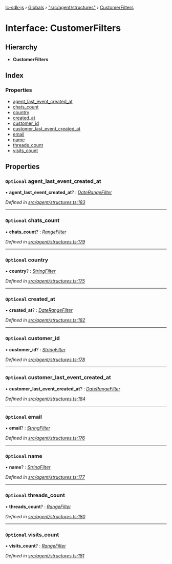 [lc-sdk-js](../README.md) › [Globals](../globals.md) › ["src/agent/structures"](../modules/_src_agent_structures_.md) › [CustomerFilters](_src_agent_structures_.customerfilters.md)

# Interface: CustomerFilters

## Hierarchy

* **CustomerFilters**

## Index

### Properties

* [agent_last_event_created_at](_src_agent_structures_.customerfilters.md#optional-agent_last_event_created_at)
* [chats_count](_src_agent_structures_.customerfilters.md#optional-chats_count)
* [country](_src_agent_structures_.customerfilters.md#optional-country)
* [created_at](_src_agent_structures_.customerfilters.md#optional-created_at)
* [customer_id](_src_agent_structures_.customerfilters.md#optional-customer_id)
* [customer_last_event_created_at](_src_agent_structures_.customerfilters.md#optional-customer_last_event_created_at)
* [email](_src_agent_structures_.customerfilters.md#optional-email)
* [name](_src_agent_structures_.customerfilters.md#optional-name)
* [threads_count](_src_agent_structures_.customerfilters.md#optional-threads_count)
* [visits_count](_src_agent_structures_.customerfilters.md#optional-visits_count)

## Properties

### `Optional` agent_last_event_created_at

• **agent_last_event_created_at**? : *[DateRangeFilter](_src_agent_structures_.daterangefilter.md)*

*Defined in [src/agent/structures.ts:183](https://github.com/livechat/lc-sdk-js/blob/38eeefe/src/agent/structures.ts#L183)*

___

### `Optional` chats_count

• **chats_count**? : *[RangeFilter](_src_agent_structures_.rangefilter.md)*

*Defined in [src/agent/structures.ts:179](https://github.com/livechat/lc-sdk-js/blob/38eeefe/src/agent/structures.ts#L179)*

___

### `Optional` country

• **country**? : *[StringFilter](_src_agent_structures_.stringfilter.md)*

*Defined in [src/agent/structures.ts:175](https://github.com/livechat/lc-sdk-js/blob/38eeefe/src/agent/structures.ts#L175)*

___

### `Optional` created_at

• **created_at**? : *[DateRangeFilter](_src_agent_structures_.daterangefilter.md)*

*Defined in [src/agent/structures.ts:182](https://github.com/livechat/lc-sdk-js/blob/38eeefe/src/agent/structures.ts#L182)*

___

### `Optional` customer_id

• **customer_id**? : *[StringFilter](_src_agent_structures_.stringfilter.md)*

*Defined in [src/agent/structures.ts:178](https://github.com/livechat/lc-sdk-js/blob/38eeefe/src/agent/structures.ts#L178)*

___

### `Optional` customer_last_event_created_at

• **customer_last_event_created_at**? : *[DateRangeFilter](_src_agent_structures_.daterangefilter.md)*

*Defined in [src/agent/structures.ts:184](https://github.com/livechat/lc-sdk-js/blob/38eeefe/src/agent/structures.ts#L184)*

___

### `Optional` email

• **email**? : *[StringFilter](_src_agent_structures_.stringfilter.md)*

*Defined in [src/agent/structures.ts:176](https://github.com/livechat/lc-sdk-js/blob/38eeefe/src/agent/structures.ts#L176)*

___

### `Optional` name

• **name**? : *[StringFilter](_src_agent_structures_.stringfilter.md)*

*Defined in [src/agent/structures.ts:177](https://github.com/livechat/lc-sdk-js/blob/38eeefe/src/agent/structures.ts#L177)*

___

### `Optional` threads_count

• **threads_count**? : *[RangeFilter](_src_agent_structures_.rangefilter.md)*

*Defined in [src/agent/structures.ts:180](https://github.com/livechat/lc-sdk-js/blob/38eeefe/src/agent/structures.ts#L180)*

___

### `Optional` visits_count

• **visits_count**? : *[RangeFilter](_src_agent_structures_.rangefilter.md)*

*Defined in [src/agent/structures.ts:181](https://github.com/livechat/lc-sdk-js/blob/38eeefe/src/agent/structures.ts#L181)*
